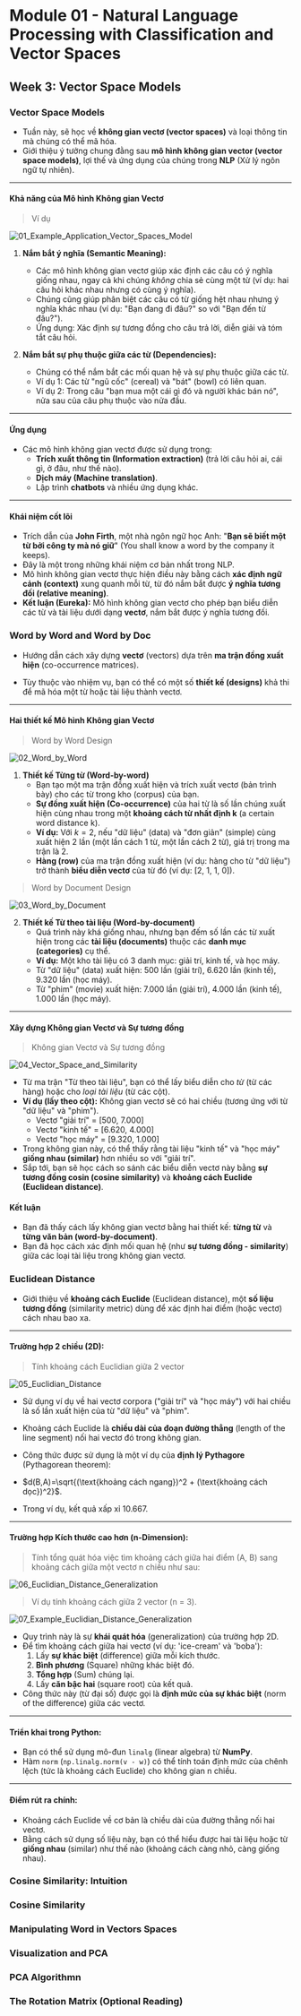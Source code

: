 # **Module 01** - Natural Language Processing with Classification and Vector Spaces
## Week 3: Vector Space Models
### Vector Space Models

- Tuần này, sẽ học về **không gian vectơ (vector spaces)** và loại thông tin mà chúng có thể mã hóa.
- Giới thiệu ý tưởng chung đằng sau **mô hình không gian vector (vector space models)**, lợi thế và ứng dụng của chúng trong **NLP** (Xử lý ngôn ngữ tự nhiên).

---

#### Khả năng của Mô hình Không gian Vectơ

> Ví dụ

![01_Example_Application_Vector_Spaces_Model](https://github.com/DazielNguyen/NLP301c/blob/main/Image%20on%20courses/M1_W3/01_Example_Application_Vector_Spaces_Model.png)

1.  **Nắm bắt ý nghĩa (Semantic Meaning):**
    - Các mô hình không gian vectơ giúp xác định các câu có ý nghĩa giống nhau, ngay cả khi chúng *không* chia sẻ cùng một từ (ví dụ: hai câu hỏi khác nhau nhưng có cùng ý nghĩa).
    - Chúng cũng giúp phân biệt các câu có từ giống hệt nhau nhưng ý nghĩa khác nhau (ví dụ: "Bạn đang đi đâu?" so với "Bạn đến từ đâu?").
    - Ứng dụng: Xác định sự tương đồng cho câu trả lời, diễn giải và tóm tắt câu hỏi.

2.  **Nắm bắt sự phụ thuộc giữa các từ (Dependencies):**
    - Chúng có thể nắm bắt các mối quan hệ và sự phụ thuộc giữa các từ.
    - Ví dụ 1: Các từ "ngũ cốc" (cereal) và "bát" (bowl) có liên quan.
    - Ví dụ 2: Trong câu "bạn mua một cái gì đó và người khác bán nó", nửa sau của câu phụ thuộc vào nửa đầu.

---

#### Ứng dụng

- Các mô hình không gian vectơ được sử dụng trong:
    + **Trích xuất thông tin (Information extraction)** (trả lời câu hỏi ai, cái gì, ở đâu, như thế nào).
    + **Dịch máy (Machine translation)**.
    + Lập trình **chatbots** và nhiều ứng dụng khác.

---

#### Khái niệm cốt lõi

- Trích dẫn của **John Firth**, một nhà ngôn ngữ học Anh: "**Bạn sẽ biết một từ bởi công ty mà nó giữ**" (You shall know a word by the company it keeps).
- Đây là một trong những khái niệm cơ bản nhất trong NLP.
- Mô hình không gian vectơ thực hiện điều này bằng cách **xác định ngữ cảnh (context)** xung quanh mỗi từ, từ đó nắm bắt được **ý nghĩa tương đối (relative meaning)**.
- **Kết luận (Eureka):** Mô hình không gian vectơ cho phép bạn biểu diễn các từ và tài liệu dưới dạng **vectơ**, nắm bắt được ý nghĩa tương đối.

### Word by Word and Word by Doc

- Hướng dẫn cách xây dựng **vectơ** (vectors) dựa trên **ma trận đồng xuất hiện** (co-occurrence matrices).
* Tùy thuộc vào nhiệm vụ, bạn có thể có một số **thiết kế (designs)** khả thi để mã hóa một từ hoặc tài liệu thành vectơ.

---

#### Hai thiết kế Mô hình Không gian Vectơ
> Word by Word Design

![02_Word_by_Word](https://github.com/DazielNguyen/NLP301c/blob/main/Image%20on%20courses/M1_W3/02_Word_by_Word.png)

1.  **Thiết kế Từng từ (Word-by-word)**
    - Bạn tạo một ma trận đồng xuất hiện và trích xuất vectơ (bản trình bày) cho các từ trong kho (corpus) của bạn.
    - **Sự đồng xuất hiện (Co-occurrence)** của hai từ là số lần chúng xuất hiện cùng nhau trong một **khoảng cách từ nhất định k** (a certain word distance k).
    - **Ví dụ:** Với $k=2$, nếu "dữ liệu" (data) và "đơn giản" (simple) cùng xuất hiện 2 lần (một lần cách 1 từ, một lần cách 2 từ), giá trị trong ma trận là 2.
    - **Hàng (row)** của ma trận đồng xuất hiện (ví dụ: hàng cho từ "dữ liệu") trở thành **biểu diễn vectơ** của từ đó (ví dụ: [2, 1, 1, 0]).

> Word by Document Design

![03_Word_by_Document](https://github.com/DazielNguyen/NLP301c/blob/main/Image%20on%20courses/M1_W3/03_Word_by_Document.png)

2.  **Thiết kế Từ theo tài liệu (Word-by-document)**
    - Quá trình này khá giống nhau, nhưng bạn đếm số lần các từ xuất hiện trong các **tài liệu (documents)** thuộc các **danh mục (categories)** cụ thể.
    - **Ví dụ:** Một kho tài liệu có 3 danh mục: giải trí, kinh tế, và học máy.
    - Từ "dữ liệu" (data) xuất hiện: 500 lần (giải trí), 6.620 lần (kinh tế), 9.320 lần (học máy).
    - Từ "phim" (movie) xuất hiện: 7.000 lần (giải trí), 4.000 lần (kinh tế), 1.000 lần (học máy).

---

#### Xây dựng Không gian Vectơ và Sự tương đồng
> Không gian Vectơ và Sự tương đồng

![04_Vector_Space_and_Similarity](https://github.com/DazielNguyen/NLP301c/blob/main/Image%20on%20courses/M1_W3/04_Vector_Space_and_Similarity.png)

- Từ ma trận "Từ theo tài liệu", bạn có thể lấy biểu diễn cho *từ* (từ các hàng) hoặc cho *loại tài liệu* (từ các cột).
- **Ví dụ (lấy theo cột):** Không gian vectơ sẽ có hai chiều (tương ứng với từ "dữ liệu" và "phim").
    + Vectơ "giải trí" = [500, 7.000]
    + Vectơ "kinh tế" = [6.620, 4.000]
    + Vectơ "học máy" = [9.320, 1.000]
- Trong không gian này, có thể thấy rằng tài liệu "kinh tế" và "học máy" **giống nhau (similar)** hơn nhiều so với "giải trí".
- Sắp tới, bạn sẽ học cách so sánh các biểu diễn vectơ này bằng **sự tương đồng cosin (cosine similarity)** và **khoảng cách Euclide (Euclidean distance)**.

#### Kết luận

- Bạn đã thấy cách lấy không gian vectơ bằng hai thiết kế: **từng từ** và **từng văn bản (word-by-document)**.
- Bạn đã học cách xác định mối quan hệ (như **sự tương đồng - similarity**) giữa các loại tài liệu trong không gian vectơ.

### Euclidean Distance

- Giới thiệu về **khoảng cách Euclide** (Euclidean distance), một **số liệu tương đồng** (similarity metric) dùng để xác định hai điểm (hoặc vectơ) cách nhau bao xa.

---
#### **Trường hợp 2 chiều (2D):**

> Tính khoảng cách Euclidian giữa 2 vector

![05_Euclidian_Distance]()

- Sử dụng ví dụ về hai vectơ corpora ("giải trí" và "học máy") với hai chiều là số lần xuất hiện của từ "dữ liệu" và "phim".
- Khoảng cách Euclide là **chiều dài của đoạn đường thẳng** (length of the line segment) nối hai vectơ đó trong không gian.
- Công thức được sử dụng là một ví dụ của **định lý Pythagore** (Pythagorean theorem): 

- $d(B,A)=\sqrt{(\text{khoảng cách ngang})^2 + (\text{khoảng cách dọc})^2}$.
- Trong ví dụ, kết quả xấp xỉ 10.667.

---
#### **Trường hợp Kích thước cao hơn (n-Dimension):**

> Tính tổng quát hóa việc tìm khoảng cách giữa hai điểm (A, B) sang khoảng cách giữa một vectơ n chiều như sau:

![06_Euclidian_Distance_Generalization]()

> Ví dụ tính khoảng cách giữa 2 vector (n = 3).

![07_Example_Euclidian_Distance_Generalization]()

- Quy trình này là sự **khái quát hóa** (generalization) của trường hợp 2D.
- Để tìm khoảng cách giữa hai vectơ (ví dụ: 'ice-cream' và 'boba'):
    1.  Lấy **sự khác biệt** (difference) giữa mỗi kích thước.
    2.  **Bình phương** (Square) những khác biệt đó.
    3.  **Tổng hợp** (Sum) chúng lại.
    4.  Lấy **căn bậc hai** (square root) của kết quả.
- Công thức này (từ đại số) được gọi là **định mức của sự khác biệt** (norm of the difference) giữa các vectơ.

---
#### **Triển khai trong Python:**

- Bạn có thể sử dụng mô-đun `linalg` (linear algebra) từ **NumPy**.
- Hàm `norm` (`np.linalg.norm(v - w)`) có thể tính toán định mức của chênh lệch (tức là khoảng cách Euclide) cho không gian n chiều.

---
#### **Điểm rút ra chính:**
- Khoảng cách Euclide về cơ bản là chiều dài của đường thẳng nối hai vectơ.
- Bằng cách sử dụng số liệu này, bạn có thể hiểu được hai tài liệu hoặc từ **giống nhau** (similar) như thế nào (khoảng cách càng nhỏ, càng giống nhau).

### Cosine Similarity: Intuition
### Cosine Similarity
### Manipulating Word in Vectors Spaces
### Visualization and PCA
### PCA Algorithmn
### The Rotation Matrix (Optional Reading)